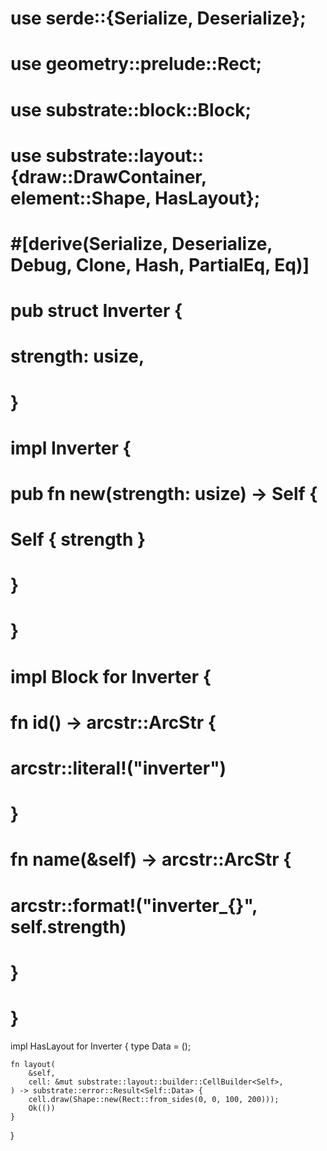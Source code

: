 # use serde::{Serialize, Deserialize};
# use geometry::prelude::Rect;
# use substrate::block::Block;
# use substrate::layout::{draw::DrawContainer, element::Shape, HasLayout};
# #[derive(Serialize, Deserialize, Debug, Clone, Hash, PartialEq, Eq)]
# pub struct Inverter {
#     strength: usize,
# }
# impl Inverter {
#     pub fn new(strength: usize) -> Self {
#         Self { strength }
#     }
# }
# impl Block for Inverter {
#     fn id() -> arcstr::ArcStr {
#         arcstr::literal!("inverter")
#     }
#     fn name(&self) -> arcstr::ArcStr {
#         arcstr::format!("inverter_{}", self.strength)
#     }
# }
impl HasLayout for Inverter {
    type Data = ();

    fn layout(
        &self,
        cell: &mut substrate::layout::builder::CellBuilder<Self>,
    ) -> substrate::error::Result<Self::Data> {
        cell.draw(Shape::new(Rect::from_sides(0, 0, 100, 200)));
        Ok(())
    }
}
